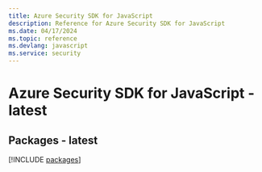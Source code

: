 ```yaml
---
title: Azure Security SDK for JavaScript
description: Reference for Azure Security SDK for JavaScript
ms.date: 04/17/2024
ms.topic: reference
ms.devlang: javascript
ms.service: security
---
```

# Azure Security SDK for JavaScript - latest
## Packages - latest
[!INCLUDE [packages](security-index.md)]